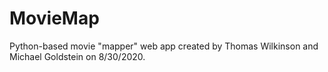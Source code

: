 # MovieMap
Python-based movie "mapper" web app created by Thomas Wilkinson and Michael Goldstein on 8/30/2020.
